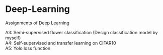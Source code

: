 # Deep-Learning
Assignments of Deep Learning

A3: Semi-supervised flower classification (Design classification model by myself)  
A4: Self-supervised and transfer learning on CIFAR10  
A5: Yolo loss function  
